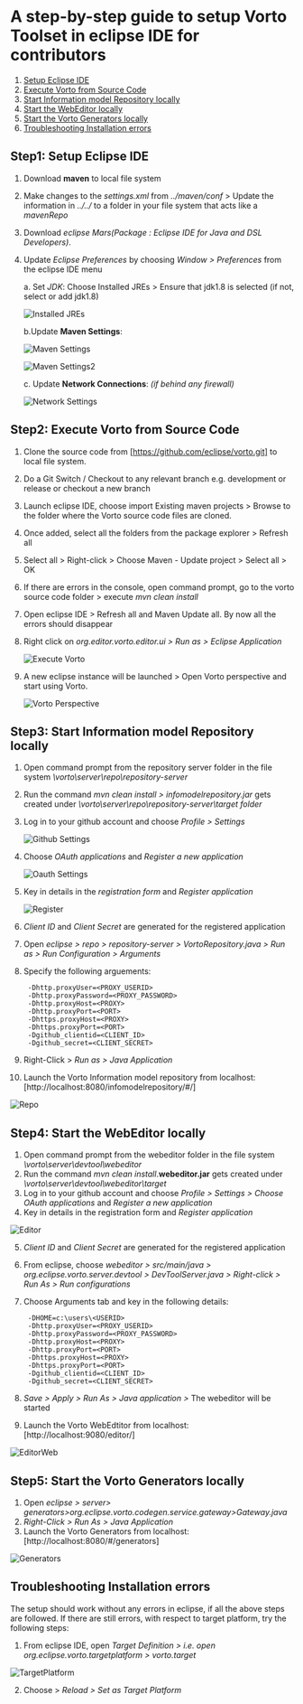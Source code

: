 # A step-by-step guide to setup Vorto Toolset in eclipse IDE for contributors

1. [Setup Eclipse IDE](#setupeclipseIDE)
2. [Execute Vorto from Source Code](#executefromsourcecode)
3. [Start Information model Repository locally](#startinfomodel)
4. [Start the WebEditor locally](#startwebeditor)
5. [Start the Vorto Generators locally](#generators)
6. [Troubleshooting Installation errors](#troubleshoot)

## Step1: Setup Eclipse IDE<a name="setupeclipseIDE"></a>
1. Download **maven** to local file system
2. Make changes to the _settings.xml_ from _../maven/conf_ > Update the information in _<localRepository>../../</localRepository>_ to a folder in your file system that acts like a _mavenRepo_
3. Download _eclipse Mars(Package : Eclipse IDE for Java and DSL Developers)_.
4. Update _Eclipse Preferences_ by choosing _Window > Preferences_ from the eclipse IDE menu

    a. Set *JDK*: Choose Installed JREs > Ensure that jdk1.8 is selected (if not, select or add jdk1.8)

    ![Installed JREs](images/vortosetup_contributors/java_settings.png)

    b.Update **Maven Settings**:

    ![Maven Settings](images/vortosetup_contributors/maven_settings1.png)

    ![Maven Settings2](images/vortosetup_contributors/maven_settings2.png)

    c. Update **Network Connections**: _(if behind any firewall)_

    ![Network Settings](images/vortosetup_contributors/network_seetings.png)

## Step2: Execute Vorto from Source Code<a name="executefromsourcecode"></a>

1. Clone the source code from [https://github.com/eclipse/vorto.git] to local file system.
2. Do a Git Switch / Checkout to any relevant branch e.g. development or release or checkout a new branch
3. Launch eclipse IDE, choose import Existing maven projects > Browse to the folder where the Vorto source code files are cloned.
4. Once added, select all the folders from the package explorer > Refresh all
5. Select all > Right-click > Choose Maven - Update project > Select all > OK
6. If there are errors in the console, open command prompt, go to the vorto source code folder > execute _mvn clean install_
7. Open eclipse IDE > Refresh all and Maven Update all. By now all the errors should disappear
8. Right click on _org.editor.vorto.editor.ui > Run as > Eclipse Application_

    ![Execute Vorto](images/vortosetup_contributors/execute_vorto.png)
9. A new eclipse instance will be launched > Open Vorto perspective and start using Vorto.

    ![Vorto Perspective](images/vortosetup_contributors/vorto_perspective.png)

## Step3: Start Information model Repository locally<a name="startinfomodel"></a>

1. Open command prompt from the repository server folder in the file system  _\vorto\server\repo\repository-server_
2. Run the command _mvn clean install > infomodelrepository.jar_ gets created under _\vorto\server\repo\repository-server\target folder_
3. Log in to your github account and choose _Profile > Settings_

    ![Github Settings](images/vortosetup_contributors/github_settings.png)

4. Choose _OAuth applications_ and _Register a new application_

    ![Oauth Settings](images/vortosetup_contributors/Oauth_settings.png)

5. Key in details in the _registration form_ and _Register application_

    ![Register](images/vortosetup_contributors/registration_details.png)

6. _Client ID_ and _Client Secret_ are generated for the registered application
7. Open _eclipse > repo > repository-server > VortoRepository.java > Run as > Run Configuration > Arguments_
8. Specify the following arguements:

        -Dhttp.proxyUser=<PROXY_USERID>
    	-Dhttp.proxyPassword=<PROXY_PASSWORD>
    	-Dhttp.proxyHost=<PROXY>
    	-Dhttp.proxyPort=<PORT>
    	-Dhttps.proxyHost=<PROXY>
    	-Dhttps.proxyPort=<PORT>
    	-Dgithub_clientid=<CLIENT_ID>
    	-Dgithub_secret=<CLIENT_SECRET>

9. Right-Click > _Run as > Java Application_
10. Launch the Vorto Information model repository from localhost:[http://localhost:8080/infomodelrepository/#/]

 ![Repo](images/vortosetup_contributors/local_repo.png)

## Step4: Start the WebEditor locally<a name="startwebeditor"></a>

1. Open command prompt from the webeditor folder in the file system  _\vorto\server\devtool\webeditor_
2. Run the command _mvn clean install_.**webeditor.jar** gets created under _\vorto\server\devtool\webeditor\target_
3. Log in to your github account and choose _Profile > Settings > Choose OAuth applications_ and _Register a new application_
4. Key in details in the registration form and _Register application_

![Editor](images/vortosetup_contributors/editor_details.png)

5. _Client ID_ and _Client Secret_ are generated for the registered application
6. From eclipse, choose _webeditor >  src/main/java > org.eclipse.vorto.server.devtool > DevToolServer.java > Right-click > Run As > Run configurations_
7. Choose Arguments tab and key in the following details:

        -DHOME=c:\users\<USERID>
        -Dhttp.proxyUser=<PROXY_USERID>
        -Dhttp.proxyPassword=<PROXY_PASSWORD>
        -Dhttp.proxyHost=<PROXY>
        -Dhttp.proxyPort=<PORT>
        -Dhttps.proxyHost=<PROXY>
        -Dhttps.proxyPort=<PORT>
        -Dgithub_clientid=<CLIENT_ID>
        -Dgithub_secret=<CLIENT_SECRET>

8. _Save > Apply > Run As > Java application >_ The webeditor will be started
9. Launch the Vorto WebEdtitor from localhost:[http://localhost:9080/editor/]

![EditorWeb](images/vortosetup_contributors/webeditor_webpage.png)

## Step5: Start the Vorto Generators locally<a name="generators"></a>

1. Open _eclipse > server> generators>org.eclipse.vorto.codegen.service.gateway>Gateway.java_
2. _Right-Click > Run As > Java Application_
3. Launch the Vorto Generators from localhost:[http://localhost:8080/#/generators]

![Generators](images/vortosetup_contributors/generators_local.png)

## Troubleshooting Installation errors<a name="troubleshoot"></a>

The setup should work without any errors in eclipse, if all the above steps are followed. If there are still errors, with respect to target platform, try the following steps:

1. From eclipse IDE, open _Target Definition > i.e. open org.eclipse.vorto.targetplatform > vorto.target_

![TargetPlatform](images/vortosetup_contributors/target_platform.png)

2. Choose > _Reload > Set as Target Platform_






    
